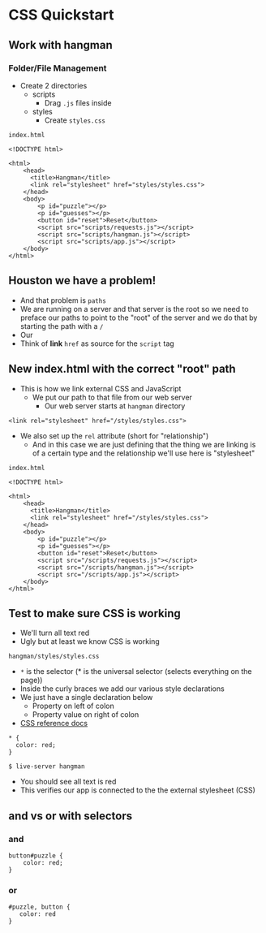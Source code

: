 # CSS Quickstart
## Work with hangman
### Folder/File Management
* Create 2 directories
    - scripts
        + Drag `.js` files inside
    - styles
        + Create `styles.css`

`index.html`

```
<!DOCTYPE html>

<html>
    <head>
      <title>Hangman</title>
      <link rel="stylesheet" href="styles/styles.css">
    </head>
    <body>
        <p id="puzzle"></p>
        <p id="guesses"></p>
        <button id="reset">Reset</button>
        <script src="scripts/requests.js"></script>
        <script src="scripts/hangman.js"></script>
        <script src="scripts/app.js"></script>
    </body>
</html>
```

## Houston we have a problem!
* And that problem is `paths`
* We are running on a server and that server is the root so we need to preface our paths to point to the "root" of the server and we do that by starting the path with a `/`
* Our 
* Think of **link** `href` as source for the `script` tag 
## New index.html with the correct "root" path
* This is how we link external CSS and JavaScript
    - We put our path to that file from our web server
        + Our web server starts at `hangman` directory

`<link rel="stylesheet" href="/styles/styles.css">`

* We also set up the `rel` attribute (short for "relationship")
    - And in this case we are just defining that the thing we are linking is of a certain type and the relationship we'll use here is "stylesheet"

`index.html`

```
<!DOCTYPE html>

<html>
    <head>
      <title>Hangman</title>
      <link rel="stylesheet" href="/styles/styles.css">
    </head>
    <body>
        <p id="puzzle"></p>
        <p id="guesses"></p>
        <button id="reset">Reset</button>
        <script src="/scripts/requests.js"></script>
        <script src="/scripts/hangman.js"></script>
        <script src="/scripts/app.js"></script>
    </body>
</html>
```

## Test to make sure CSS is working
* We'll turn all text red
* Ugly but at least we know CSS is working

`hangman/styles/styles.css`

* `*` is the selector (* is the universal selector (selects everything on the page))
* Inside the curly braces we add our various style declarations
* We just have a single declaration below
    - Property on left of colon
    - Property value on right of colon
* [CSS reference docs](https://developer.mozilla.org/en-US/docs/Web/CSS/Reference)

```
* {
  color: red;
}
```

`$ live-server hangman`

* You should see all text is red
* This verifies our app is connected to the the external stylesheet (CSS)

## and vs or with selectors
### and
```
button#puzzle {
    color: red;
}
```

### or
```
#puzzle, button {
   color: red 
}
```

